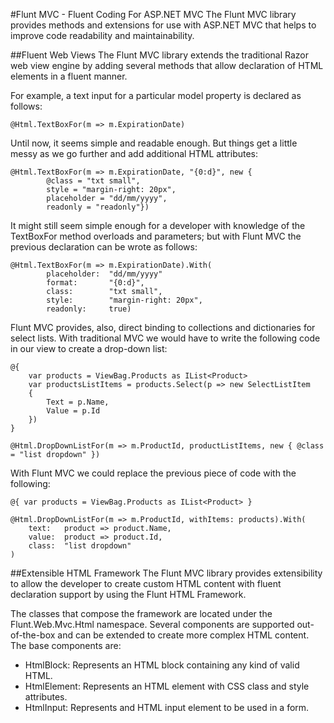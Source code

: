 #Flunt MVC - Fluent Coding For ASP.NET MVC
The Flunt MVC library provides methods and extensions for use with ASP.NET MVC that helps to improve code
readability and maintainability.

##Fluent Web Views
The Flunt MVC library extends the traditional Razor web view engine by adding several methods that allow 
declaration of HTML elements in a fluent manner. 

For example, a text input for a particular model property is declared as follows:

	@Html.TextBoxFor(m => m.ExpirationDate)
	
Until now, it seems simple and readable enough. But things get a little messy as we go further and add 
additional HTML attributes:

	@Html.TextBoxFor(m => m.ExpirationDate, "{0:d}", new { 
			@class = "txt small", 
			style = "margin-right: 20px", 
			placeholder = "dd/mm/yyyy", 
			readonly = "readonly"})
			
It might still seem simple enough for a developer with knowledge of the TextBoxFor method overloads and 
parameters; but with Flunt MVC the previous declaration can be wrote as follows:

	@Html.TextBoxFor(m => m.ExpirationDate).With(
			placeholder:  "dd/mm/yyyy"
			format:       "{0:d}",
			class:        "txt small",
			style:        "margin-right: 20px",
			readonly:     true)
			
Flunt MVC provides, also, direct binding to collections and dictionaries for select lists. With traditional
MVC we would have to write the following code in our view to create a drop-down list:

	@{ 
		var products = ViewBag.Products as IList<Product>  
		var productsListItems = products.Select(p => new SelectListItem 
		{
			Text = p.Name,
			Value = p.Id
		})
	}
	
	@Html.DropDownListFor(m => m.ProductId, productListItems, new { @class = "list dropdown" })
	
With Flunt MVC we could replace the previous piece of code with the following:

	@{ var products = ViewBag.Products as IList<Product> }
	
	@Html.DropDownListFor(m => m.ProductId, withItems: products).With(
		text:   product => product.Name,
		value:  product => product.Id,
		class:  "list dropdown"
	)
	
##Extensible HTML Framework
The Flunt MVC library provides extensibility to allow the developer to create custom HTML content with fluent 
declaration support by using the Flunt HTML Framework.

The classes that compose the framework are located under the Flunt.Web.Mvc.Html namespace. Several components are 
supported out-of-the-box and can be extended to create more complex HTML content. The base components are:

* HtmlBlock: Represents an HTML block containing any kind of valid HTML.
* HtmlElement: Represents an HTML element with CSS class and style attributes.
* HtmlInput: Represents and HTML input element to be used in a form.
